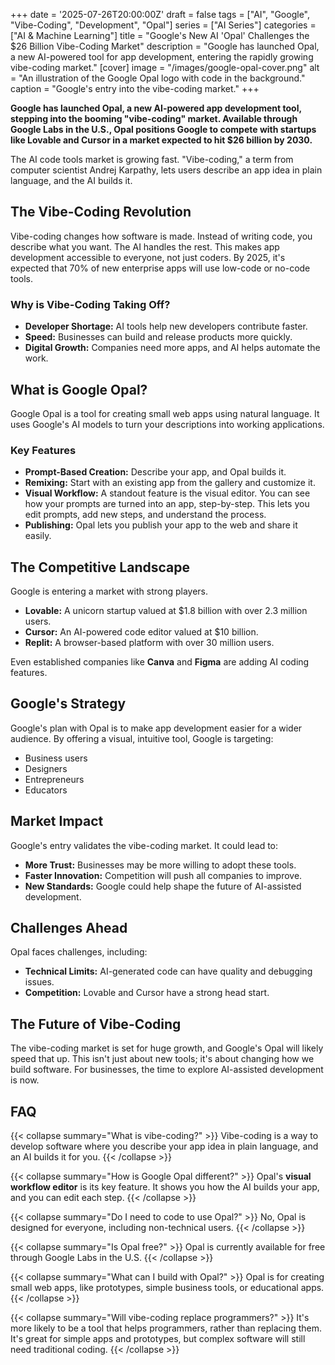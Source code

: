 +++
date = '2025-07-26T20:00:00Z'
draft = false
tags = ["AI", "Google", "Vibe-Coding", "Development", "Opal"]
series = ["AI Series"]
categories = ["AI & Machine Learning"]
title = "Google's New AI 'Opal' Challenges the $26 Billion Vibe-Coding Market"
description = "Google has launched Opal, a new AI-powered tool for app development, entering the rapidly growing vibe-coding market."
[cover]
  image = "/images/google-opal-cover.png"
  alt = "An illustration of the Google Opal logo with code in the background."
  caption = "Google's entry into the vibe-coding market."
+++

**Google has launched Opal, a new AI-powered app development tool, stepping into the booming "vibe-coding" market. Available through Google Labs in the U.S., Opal positions Google to compete with startups like Lovable and Cursor in a market expected to hit $26 billion by 2030.**

The AI code tools market is growing fast. "Vibe-coding," a term from computer scientist Andrej Karpathy, lets users describe an app idea in plain language, and the AI builds it.

## The Vibe-Coding Revolution

Vibe-coding changes how software is made. Instead of writing code, you describe what you want. The AI handles the rest. This makes app development accessible to everyone, not just coders. By 2025, it's expected that 70% of new enterprise apps will use low-code or no-code tools.

### Why is Vibe-Coding Taking Off?

*   **Developer Shortage:** AI tools help new developers contribute faster.
*   **Speed:** Businesses can build and release products more quickly.
*   **Digital Growth:** Companies need more apps, and AI helps automate the work.

## What is Google Opal?

Google Opal is a tool for creating small web apps using natural language. It uses Google's AI models to turn your descriptions into working applications.

### Key Features

*   **Prompt-Based Creation:** Describe your app, and Opal builds it.
*   **Remixing:** Start with an existing app from the gallery and customize it.
*   **Visual Workflow:** A standout feature is the visual editor. You can see how your prompts are turned into an app, step-by-step. This lets you edit prompts, add new steps, and understand the process.
*   **Publishing:** Opal lets you publish your app to the web and share it easily.

## The Competitive Landscape

Google is entering a market with strong players.

*   **Lovable:** A unicorn startup valued at $1.8 billion with over 2.3 million users.
*   **Cursor:** An AI-powered code editor valued at $10 billion.
*   **Replit:** A browser-based platform with over 30 million users.

Even established companies like **Canva** and **Figma** are adding AI coding features.

## Google's Strategy

Google's plan with Opal is to make app development easier for a wider audience. By offering a visual, intuitive tool, Google is targeting:

*   Business users
*   Designers
*   Entrepreneurs
*   Educators

## Market Impact

Google's entry validates the vibe-coding market. It could lead to:

*   **More Trust:** Businesses may be more willing to adopt these tools.
*   **Faster Innovation:** Competition will push all companies to improve.
*   **New Standards:** Google could help shape the future of AI-assisted development.

## Challenges Ahead

Opal faces challenges, including:

*   **Technical Limits:** AI-generated code can have quality and debugging issues.
*   **Competition:** Lovable and Cursor have a strong head start.

## The Future of Vibe-Coding

The vibe-coding market is set for huge growth, and Google's Opal will likely speed that up. This isn't just about new tools; it's about changing how we build software. For businesses, the time to explore AI-assisted development is now.

## FAQ

{{< collapse summary="What is vibe-coding?" >}}
Vibe-coding is a way to develop software where you describe your app idea in plain language, and an AI builds it for you.
{{< /collapse >}}

{{< collapse summary="How is Google Opal different?" >}}
Opal's **visual workflow editor** is its key feature. It shows you how the AI builds your app, and you can edit each step.
{{< /collapse >}}

{{< collapse summary="Do I need to code to use Opal?" >}}
No, Opal is designed for everyone, including non-technical users.
{{< /collapse >}}

{{< collapse summary="Is Opal free?" >}}
Opal is currently available for free through Google Labs in the U.S.
{{< /collapse >}}

{{< collapse summary="What can I build with Opal?" >}}
Opal is for creating small web apps, like prototypes, simple business tools, or educational apps.
{{< /collapse >}}

{{< collapse summary="Will vibe-coding replace programmers?" >}}
It's more likely to be a tool that helps programmers, rather than replacing them. It's great for simple apps and prototypes, but complex software will still need traditional coding.
{{< /collapse >}}